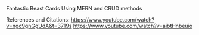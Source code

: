 Fantastic Beast Cards
Using MERN and CRUD methods

References and Citations: 
https://www.youtube.com/watch?v=ngc9gnGgUdA&t=3719s
https://www.youtube.com/watch?v=aibtHnbeuio
